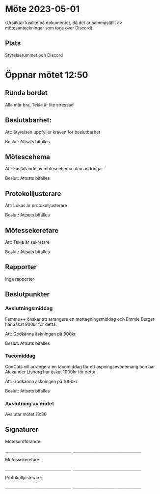 # Möte 2023-05-01

(Ursäktar kvalité på dokumentet, då det är sammaställt av mötesanteckningar som togs över Discord)

## Plats
Styrelserummet och Discord

# Öppnar mötet 12:50

## Runda bordet
Alla mår bra, Tekla är lite stressad

## Beslutsbarhet:
Att: Styrelsen uppfyller kraven för beslutbarhet

Beslut: Attsats bifalles

## Mötescehema
Att: Faställande av mötescehema utan ändringar

Beslut: Attsats bifalles

## Protokolljusterare
Att: Lukas är protokolljusterare

Beslut: Attsats bifalles

## Mötessekeretare
Att: Tekla är sekretare

Beslut: Attsats bifalles

## Rapporter
Inga rapporter

## Beslutpunkter

### Avslutningsmiddag 
Femme++ önskar att arrangera en mottagningsmiddag och Emmie Berger 
har äskat 900kr för detta.

Att: Godkänna äskningen på 900kr.

Beslut: Attsats bifalles

### Tacomiddag 
ConCats vill arrangera en tacomiddag för ett aspningsevenemang 
och har Alexander Lisborg har äskat 1000kr för detta.

Att: Godkänna äskningen på 1000kr.

Beslut: Attsats bifalles

### Avslutning av mötet
Avslutar mötet 13:30


## Signaturer
Mötesordförande:

```
______________________________ _______________________________
```
Mötessekeretare:

```
______________________________ _______________________________
```

Protokolljusterare:

```
______________________________ _______________________________
```
